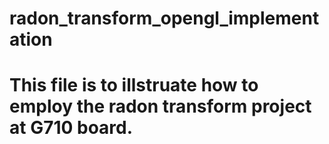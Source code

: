 # radon_transform_opengl_implementation
# This file is to illstruate how to employ the radon transform project at G710 board.
